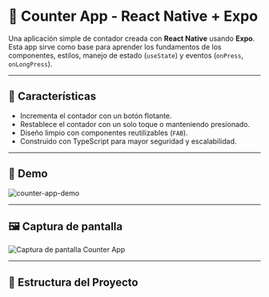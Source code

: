 # 📱 Counter App - React Native + Expo

Una aplicación simple de contador creada con **React Native** usando **Expo**. Esta app sirve como base para aprender los fundamentos de los componentes, estilos, manejo de estado (`useState`) y eventos (`onPress`, `onLongPress`).

---

## 🚀 Características

- Incrementa el contador con un botón flotante.
- Restablece el contador con un solo toque o manteniendo presionado.
- Diseño limpio con componentes reutilizables (`FAB`).
- Construido con TypeScript para mayor seguridad y escalabilidad.

---

## 📸 Demo

![counter-app-demo](https://github.com/javierDev03/Counter-App-/assets/demo.gif) <!-- Opcional, puedes poner un gif/demo o eliminar esta sección -->

---

## 🖼️ Captura de pantalla

![Captura de pantalla Counter App](assets/screenshots/Captura2025-08-01.png)

---

## 🧱 Estructura del Proyecto
